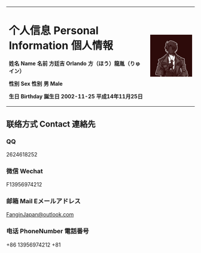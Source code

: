 <table border="0">
  <tr>
    <td width="75%">
      <h1>个人信息 Personal Information 個人情報</h1>
      <p><b>姓名 Name 名前
方廷吉 Orlando 方（ほう）龍胤（りゅイン）</b></p>
      <p><b>性别 Sex 性别
男 Male</b></p>
      <p><b>生日 Birthday 誕生日
2002-11-25 平成14年11月25日</b></p>
    </td>
    <td width="25%">
      <img src="/Orlando.jpg" width="100%">
    </td>
  </tr>
</table>


## 联络方式 Contact 連絡先
### QQ
2624618252
### 微信 Wechat
F13956974212
### 邮箱 Mail Eメールアドレス
FanginJapan@outlook.com
### 电话 PhoneNumber 電話番号
+86 13956974212
+81


